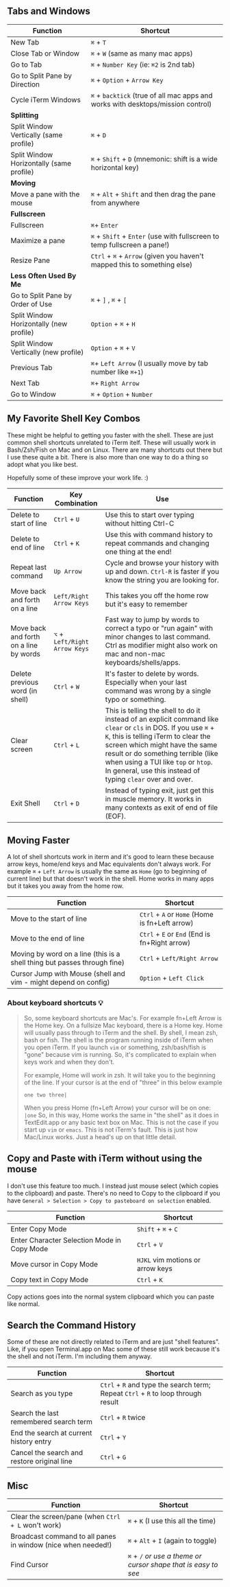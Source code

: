 ## Tabs and Windows


**Function** | **Shortcut**
-------- | --------
New Tab | `⌘` + `T`
Close Tab or Window | `⌘` + `W`  (same as many mac apps)
Go to Tab | `⌘` + `Number Key`  (ie: `⌘2` is 2nd tab)
Go to Split Pane by Direction | `⌘` + `Option` + `Arrow Key`
Cycle iTerm Windows | `⌘` + `backtick`  (true of all mac apps and works with desktops/mission control)
**Splitting** | 
Split Window Vertically (same profile) | `⌘` + `D`
Split Window Horizontally (same profile) | `⌘` + `Shift` + `D`  (mnemonic: shift is a wide horizontal key)
**Moving** |
Move a pane with the mouse | `⌘` + `Alt` + `Shift` and then drag the pane from anywhere
**Fullscreen** |
Fullscreen | `⌘`+ `Enter`
Maximize a pane | `⌘` + `Shift` + `Enter`  (use with fullscreen to temp fullscreen a pane!)
Resize Pane | `Ctrl` + `⌘` + `Arrow` (given you haven't mapped this to something else)
**Less Often Used By Me** |
Go to Split Pane by Order of Use | `⌘` + `]` , `⌘` + `[`
Split Window Horizontally (new profile) | `Option` + `⌘` + `H`
Split Window Vertically (new profile) | `Option` + `⌘` + `V`
Previous Tab | `⌘`+ `Left Arrow`  (I usually move by tab number like `⌘+1`)
Next Tab | `⌘`+ `Right Arrow`
Go to Window | `⌘` + `Option` + `Number`


## My Favorite Shell Key Combos

These might be helpful to getting you faster with the shell.
These are just common shell shortcuts unrelated to iTerm itelf.
These will usually work in Bash/Zsh/Fish on Mac and on Linux.
There are many shortcuts out there but I use these quite a bit.
There is also more than one way to do a thing so adopt what you like best.

Hopefully some of these improve your work life.  :)

**Function** | **Key Combination** | **Use**
-------- | -------- | --------
Delete to start of line | `Ctrl` + `U` | Use this to start over typing without hitting Ctrl-C
Delete to end of line | `Ctrl` + `K` | Use this with command history to repeat commands and changing one thing at the end!
Repeat last command | `Up Arrow` | Cycle and browse your history with up and down.  `Ctrl-R` is faster if you know the string you are looking for.
Move back and forth on a line | `Left/Right Arrow Keys` | This takes you off the home row but it's easy to remember
Move back and forth on a line by words | `⌥` + `Left/Right Arrow Keys` | Fast way to jump by words to correct a typo or "run again" with minor changes to last command.  Ctrl as modifier might also work on mac and non-mac keyboards/shells/apps.
Delete previous word (in shell) | `Ctrl` + `W` | It's faster to delete by words.  Especially when your last command was wrong by a single typo or something.
Clear screen | `Ctrl` + `L` | This is telling the shell to do it instead of an explicit command like `clear` or `cls` in DOS.  If you use `⌘` + `K`, this is telling iTerm to clear the screen which might have the same result or do something terrible (like when using a TUI like `top` or `htop`.  In general, use this instead of typing `clear` over and over.
Exit Shell | `Ctrl` + `D` | Instead of typing exit, just get this in muscle memory.  It works in many contexts as exit of end of file (EOF).



## Moving Faster

A lot of shell shortcuts work in iterm and it's good to learn these because arrow keys, home/end
keys and Mac equivalents don't always work.  For example `⌘` + `Left Arrow` is usually the same as `Home`
(go to beginning of current line) but that doesn't work in the shell.  Home works in many apps but it
takes you away from the home row.

**Function** | **Shortcut**
-------- | --------
Move to the start of line | `Ctrl` + `A` or `Home` (Home is fn+Left arrow)
Move to the end of line | `Ctrl` + `E` or `End` (End is fn+Right arrow)
Moving by word on a line (this is a shell thing but passes through fine)| `Ctrl` + `Left/Right Arrow`
Cursor Jump with Mouse (shell and vim - might depend on config) | `Option` + `Left Click`

### About keyboard shortcuts 💡
> So, some keyboard shortcuts are Mac's.  For example fn+Left Arrow is the Home key.  On a fullsize Mac keyboard, there is a Home key.  Home will usually pass through to iTerm and the shell.  By shell, I mean zsh, bash or fish.  The shell is the program running inside of iTerm when you open iTerm.  If you launch `vim` or something, zsh/bash/fish is "gone" because vim is running.  So, it's complicated to explain when keys work and when they don't.
>
> For example, Home will work in zsh.  It will take you to the beginning of the line.  If your cursor is at the end of "three" in this below example
> ```
> one two three|
> ```
> When you press Home (fn+Left Arrow) your cursor will be on one: `|one`
> So, in this way, Home works the same in "the shell" as it does in TextEdit.app or any basic text box on Mac.
> This is not the case if you start up `vim` or `emacs`.  This is not iTerm's fault.  This is just how Mac/Linux works.  Just a head's up on that little detail.

## Copy and Paste with iTerm without using the mouse

I don't use this feature too much.  I instead just mouse select (which copies to the clipboard) and paste.  There's no need to Copy to the clipboard if you have `General > Selection > Copy to pasteboard on selection` enabled.

**Function** | **Shortcut**
-------- | --------
Enter Copy Mode | `Shift` + `⌘` + `C`
Enter Character Selection Mode in Copy Mode | `Ctrl` + `V`
Move cursor in Copy Mode | `HJKL` vim motions or arrow keys
Copy text in Copy Mode | `Ctrl` + `K`

Copy actions goes into the normal system clipboard which you can paste like normal.


## Search the Command History

Some of these are not directly related to iTerm and are just "shell features".  Like, if you open Terminal.app on Mac some of these still work because it's the shell and not iTerm.  I'm including them anyway.

**Function** | **Shortcut**
-------- | --------
Search as you type | `Ctrl` + `R` and type the search term; Repeat `Ctrl` + `R` to loop through result
Search the last remembered search term | `Ctrl` + `R` twice
End the search at current history entry  | `Ctrl` + `Y`
Cancel the search and restore original line | `Ctrl` + `G`

## Misc

**Function** | **Shortcut**
-------- | --------
Clear the screen/pane (when `Ctrl + L` won't work) | `⌘` + `K`  (I use this all the time)
Broadcast command to all panes in window (nice when needed!) | `⌘` + `Alt` +  `I` (again to toggle)
Find Cursor | `⌘` + `/`  _or use a theme or cursor shape that is easy to see_